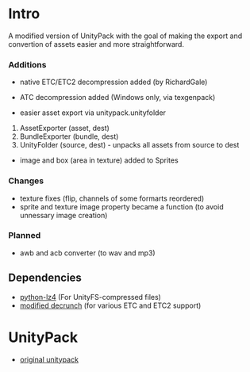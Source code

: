 # Intro
A modified version of UnityPack with the goal of making the export and convertion of assets easier and more straightforward.

### Additions
* native ETC/ETC2 decompression added (by RichardGale)
* ATC decompression added (Windows only, via texgenpack)

* easier asset export via unitypack.unityfolder
1. AssetExporter (asset, dest) 
2. BundleExporter (bundle, dest)
3. UnityFolder (source, dest) - unpacks all assets from source to dest

* image and box (area in texture) added to Sprites

### Changes
* texture fixes (flip, channels of some formarts reordered)
* sprite and texture image property became a function (to avoid unnessary image creation)

### Planned
* awb and acb converter (to wav and mp3)


## Dependencies
* [python-lz4](https://github.com/python-lz4/python-lz4) (For UnityFS-compressed files)
* [modified decrunch](https://github.com/K0lb3/decrunch) (for various ETC and ETC2 support)

# UnityPack
* [original unitypack](https://github.com/HearthSim/UnityPack)
